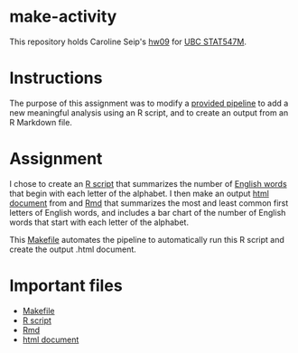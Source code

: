 make-activity
=============
This repository holds Caroline Seip's [hw09](http://stat545.com/Classroom/assignments/hw09/hw09.html) for [UBC STAT547M](http://stat545.com/Classroom/).

# Instructions
The purpose of this assignment was to modify a [provided pipeline](https://github.com/STAT545-UBC/make-activity) to add a new meaningful analysis using an R script, and to create an output from an R Markdown file.

# Assignment
I chose to create an [R script](https://github.com/STAT545-UBC-students/hw09-Caroline-Seip/blob/master/firstletter.R) that summarizes the number of [English words](https://github.com/STAT545-UBC-students/hw09-Caroline-Seip/blob/master/words.txt) that begin with each letter of the alphabet. I then make an output [html document](https://github.com/STAT545-UBC-students/hw09-Caroline-Seip/blob/master/FirstLetter.html) from and [Rmd](https://github.com/STAT545-UBC-students/hw09-Caroline-Seip/blob/master/FirstLetter.Rmd) that summarizes the most and least common first letters of English words, and includes a bar chart of the number of English words that start with each letter of the alphabet. 

This [Makefile](https://github.com/STAT545-UBC-students/hw09-Caroline-Seip/blob/master/Makefile) automates the pipeline to automatically run this R script and create the output .html document.

# Important files
- [Makefile](https://github.com/STAT545-UBC-students/hw09-Caroline-Seip/blob/master/Makefile)
- [R script](https://github.com/STAT545-UBC-students/hw09-Caroline-Seip/blob/master/firstletter.R)
- [Rmd](https://github.com/STAT545-UBC-students/hw09-Caroline-Seip/blob/master/FirstLetter.Rmd)
- [html document](https://github.com/STAT545-UBC-students/hw09-Caroline-Seip/blob/master/FirstLetter.html)
